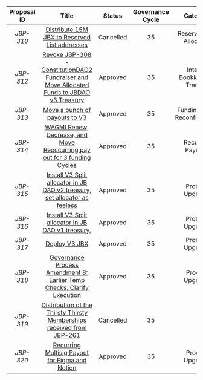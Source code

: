 | Proposal ID | Title | Status | Governance Cycle | Category | Discussion Thread | Data Backup | Voting | Total Votes | For | Against |
| :--: | :--: | :--: | :--: | :--: | :--: | :--: | :--: | :--: | :--: | :--: |
| _JBP-310_ | [Distribute 15M JBX to Reserved List addresses](/GC35/JBP-310.md) | Cancelled | 35 | Reserved JBX Allocation | [Discord](https://discord.com/channels/775859454780244028/873248745771372584/1052301913879744552) | [IPFS](https://gateway.pinata.cloud/ipfs/QmVQ9zQjC7MvHobL4hY5ozeVNh2M4NQdvdLQGEuMPyNZ4x) | [Snapshot](https://juicetool.xyz/snapshot/jbdao.eth/proposal/0x04425a12b4f747cf87b79ee504ba07173d32cc139e0432aee08852161097938a) | 53 | 75.7M | 30.4M |
| _JBP-312_ | [Revoke JBP-308 - ConstitutionDAO2 Fundraiser and Move Allocated Funds to JBDAO v3 Treasury](/GC35/JBP-312.md) | Approved | 35 | Internal Bookkeeping Transfer | [Discord](https://discord.com/channels/775859454780244028/873248745771372584/1052324413556674590) | [IPFS](https://gateway.pinata.cloud/ipfs/QmNd8vEDeG2MXePi8smdVtcFENMgk5hjksmZmp8yvNGQxZ) | [Snapshot](https://juicetool.xyz/snapshot/jbdao.eth/proposal/0xd16c8a0266a18701ecf4f9ab50219ba028b1aabd8f92e38df246c2b840c8e75f) | 54 | 138.8M | 624.0k |
| _JBP-313_ | [Move a bunch of payouts to V3](/GC35/JBP-313.md) | Approved | 35 | Funding Cycle Reconfiguration | [Discord](https://discord.com/channels/775859454780244028/873248745771372584/1053092623583285288) | [IPFS](https://gateway.pinata.cloud/ipfs/QmVZjmon8XKtjfmnZSDyALgsRV5NXB7K29WD3zR78LBp2Q) | [Snapshot](https://juicetool.xyz/snapshot/jbdao.eth/proposal/0x7ea28480da66358c13acb1b5f54f143a9e20edc5bee0c03aa8e0cb3c8b08c56b) | 63 | 147.1M | 11.6k |
| _JBP-314_ | [WAGMI Renew, Decrease, and Move Reoccurring pay out for 3 funding Cycles](/GC35/JBP-314.md) | Approved | 35 | Recurring Payment | [Discord](https://discord.com/channels/775859454780244028/873248745771372584/1053100841306964081) | [IPFS](https://gateway.pinata.cloud/ipfs/QmQisq2aDijJZbFA1KD9XYJUdhu5JAbQ1eQdw5Ut5m9vUt) | [Snapshot](https://juicetool.xyz/snapshot/jbdao.eth/proposal/0x933735148f39953691824c0d2a8c2c610794a21d8d6ec16429c11b202b1526db) | 58 | 124.2M | 159.7k |
| _JBP-315_ | [Install V3 Split allocator in JB DAO v2 treasury, set allocator as feeless](/GC35/JBP-315.md) | Approved | 35 | Protocol Upgrades | [Discord](https://discord.com/channels/775859454780244028/873248745771372584/1053373366775599156) | [IPFS](https://gateway.pinata.cloud/ipfs/QmShBD3LvKkDGkaaw94tWXntpM9E2hpfMjqmtZ6wksit7X) | [Snapshot](https://juicetool.xyz/snapshot/jbdao.eth/proposal/0xd7422c2d580c631e0f6f3b7e8e8bf2433a0bf2a2583850d5bc4852edc353d1f3) | 60 | 142.2M | 1.0M |
| _JBP-316_ | [Install V3 Split allocator in JB DAO v1 treasury.](/GC35/JBP-316.md) | Approved | 35 | Protocol Upgrades | [Discord](https://discord.com/channels/775859454780244028/873248745771372584/1053373367740272671) | [IPFS](https://gateway.pinata.cloud/ipfs/QmURud7721k2uWtYLwiyLW48P14aSypzvefCreC2kZZz38) | [Snapshot](https://juicetool.xyz/snapshot/jbdao.eth/proposal/0x6c0032fa09bfc3baf570de0d71beb125de336905af96c232d3b25c81de5f3058) | 53 | 139.0M | 13.7k |
| _JBP-317_ | [Deploy V3 JBX](/GC35/JBP-317.md) | Approved | 35 | Protocol Upgrades | [Discord](https://discord.com/channels/775859454780244028/873248745771372584/1053373368692383764) | [IPFS](https://gateway.pinata.cloud/ipfs/Qmd692dgpGMtnoL9YiufqMMLZveLmtDhLaeDd1z7FG615k) | [Snapshot](https://juicetool.xyz/snapshot/jbdao.eth/proposal/0xccabcb49e7b72ccc58aa378971381d03b04d5c95f3e36e1e82f36c3a0dbec9ec) | 54 | 118.8M | 25.1M |
| _JBP-318_ | [Governance Process Amendment 8: Earlier Temp Checks, Clarify Execution](/GC35/JBP-318.md) | Approved | 35 | Process Upgrades | [Discord](https://discord.com/channels/775859454780244028/873248745771372584/1053435924987523103) | [IPFS](https://gateway.pinata.cloud/ipfs/QmefSR8voYzedCsuouDVVbG1na6SafVXGYNtC6gTBk8mkJ) | [Snapshot](https://juicetool.xyz/snapshot/jbdao.eth/proposal/0xfca88c831fa78e857e40726cfdd9dcc135076463d85b71fafb9f38e31aebfb25) | 57 | 122.7M | 418.7k |
| _JBP-319_ | [Distribution of the Thirsty Thirsty Memberships received from JBP-261](/GC35/JBP-319.md) | Cancelled | 35 |  | [Discord](https://discord.com/channels/775859454780244028/873248745771372584/1053415523184025630) | [IPFS](https://gateway.pinata.cloud/ipfs/QmSGK2v74phWs2UPz92mbFCeYhz8pcNp963CneQstbXUkr) | [Snapshot](https://juicetool.xyz/snapshot/jbdao.eth/proposal/0xc589d9d53baecd5b4fed21d5b406f6ff38d58342733588b419b1b2716b2faadb) | 62 | 72.0M | 645.8k |
| _JBP-320_ | [Recurring Multisig Payout for Figma and Notion](/GC35/JBP-320.md) | Approved | 35 | Process Upgrades | [Discord](https://discord.com/channels/775859454780244028/873248745771372584/1053435925847355392) | [IPFS](https://gateway.pinata.cloud/ipfs/QmUnao5jVNuieb2XUfjNz8xxD9qCHHtzRXGnhTZtPUW7zy) | [Snapshot](https://juicetool.xyz/snapshot/jbdao.eth/proposal/0x89f94788e9c1591db9387cb92828cd7de65a77d7383a42875c6915d54bfefdd8) | 65 | 86.8M | 26.8M |